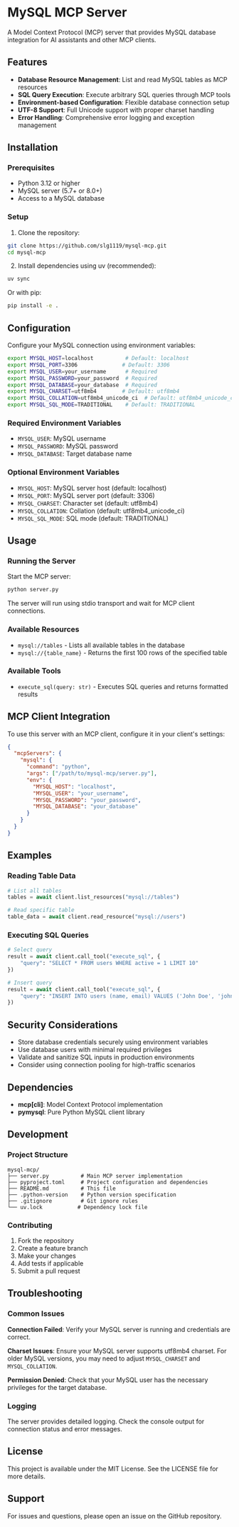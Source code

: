 # MySQL MCP Server

A Model Context Protocol (MCP) server that provides MySQL database integration for AI assistants and other MCP clients.

## Features

- **Database Resource Management**: List and read MySQL tables as MCP resources
- **SQL Query Execution**: Execute arbitrary SQL queries through MCP tools
- **Environment-based Configuration**: Flexible database connection setup
- **UTF-8 Support**: Full Unicode support with proper charset handling
- **Error Handling**: Comprehensive error logging and exception management

## Installation

### Prerequisites

- Python 3.12 or higher
- MySQL server (5.7+ or 8.0+)
- Access to a MySQL database

### Setup

1. Clone the repository:
```bash
git clone https://github.com/slg1119/mysql-mcp.git
cd mysql-mcp
```

2. Install dependencies using uv (recommended):
```bash
uv sync
```

Or with pip:
```bash
pip install -e .
```

## Configuration

Configure your MySQL connection using environment variables:

```bash
export MYSQL_HOST=localhost          # Default: localhost
export MYSQL_PORT=3306              # Default: 3306
export MYSQL_USER=your_username      # Required
export MYSQL_PASSWORD=your_password  # Required
export MYSQL_DATABASE=your_database  # Required
export MYSQL_CHARSET=utf8mb4        # Default: utf8mb4
export MYSQL_COLLATION=utf8mb4_unicode_ci  # Default: utf8mb4_unicode_ci
export MYSQL_SQL_MODE=TRADITIONAL    # Default: TRADITIONAL
```

### Required Environment Variables

- `MYSQL_USER`: MySQL username
- `MYSQL_PASSWORD`: MySQL password  
- `MYSQL_DATABASE`: Target database name

### Optional Environment Variables

- `MYSQL_HOST`: MySQL server host (default: localhost)
- `MYSQL_PORT`: MySQL server port (default: 3306)
- `MYSQL_CHARSET`: Character set (default: utf8mb4)
- `MYSQL_COLLATION`: Collation (default: utf8mb4_unicode_ci)
- `MYSQL_SQL_MODE`: SQL mode (default: TRADITIONAL)

## Usage

### Running the Server

Start the MCP server:

```bash
python server.py
```

The server will run using stdio transport and wait for MCP client connections.

### Available Resources

- `mysql://tables` - Lists all available tables in the database
- `mysql://{table_name}` - Returns the first 100 rows of the specified table

### Available Tools

- `execute_sql(query: str)` - Executes SQL queries and returns formatted results

## MCP Client Integration

To use this server with an MCP client, configure it in your client's settings:

```json
{
  "mcpServers": {
    "mysql": {
      "command": "python",
      "args": ["/path/to/mysql-mcp/server.py"],
      "env": {
        "MYSQL_HOST": "localhost",
        "MYSQL_USER": "your_username",
        "MYSQL_PASSWORD": "your_password",
        "MYSQL_DATABASE": "your_database"
      }
    }
  }
}
```

## Examples

### Reading Table Data

```python
# List all tables
tables = await client.list_resources("mysql://tables")

# Read specific table
table_data = await client.read_resource("mysql://users")
```

### Executing SQL Queries

```python
# Select query
result = await client.call_tool("execute_sql", {
    "query": "SELECT * FROM users WHERE active = 1 LIMIT 10"
})

# Insert query
result = await client.call_tool("execute_sql", {
    "query": "INSERT INTO users (name, email) VALUES ('John Doe', 'john@example.com')"
})
```

## Security Considerations

- Store database credentials securely using environment variables
- Use database users with minimal required privileges
- Validate and sanitize SQL inputs in production environments
- Consider using connection pooling for high-traffic scenarios

## Dependencies

- **mcp[cli]**: Model Context Protocol implementation
- **pymysql**: Pure Python MySQL client library

## Development

### Project Structure

```
mysql-mcp/
├── server.py          # Main MCP server implementation
├── pyproject.toml     # Project configuration and dependencies
├── README.md          # This file
├── .python-version    # Python version specification
├── .gitignore         # Git ignore rules
└── uv.lock           # Dependency lock file
```

### Contributing

1. Fork the repository
2. Create a feature branch
3. Make your changes
4. Add tests if applicable
5. Submit a pull request

## Troubleshooting

### Common Issues

**Connection Failed**: Verify your MySQL server is running and credentials are correct.

**Charset Issues**: Ensure your MySQL server supports utf8mb4 charset. For older MySQL versions, you may need to adjust `MYSQL_CHARSET` and `MYSQL_COLLATION`.

**Permission Denied**: Check that your MySQL user has the necessary privileges for the target database.

### Logging

The server provides detailed logging. Check the console output for connection status and error messages.

## License

This project is available under the MIT License. See the LICENSE file for more details.

## Support

For issues and questions, please open an issue on the GitHub repository.